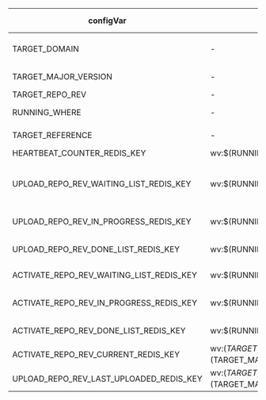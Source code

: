 |configVar|redis key|redis type|value example|meaning|Remark|
|---------|---|---|---------|-------|------|
|TARGET_DOMAIN|-|-|test/beta/prod|one of top level names under which instl admin functions can be done|-|
|TARGET_MAJOR_VERSION|-|-|V10/V11/Common|one of the specific division inside TARGET_DOMAIN|-|
|TARGET_REPO_REV|-|-|523|specific repository revision|-|
|RUNNING_WHERE|-|-|porter/stout|machine where admin instl is wating for triggers|-|
|TARGET_REFERENCE|-|-|test:Common:236|combination of domain+major_version+repo_rev|-|
|HEARTBEAT_COUNTER_REDIS_KEY|wv:$(RUNNING_WHERE):heartbeat|INT|123|periodic heartbeat|-|
| | | | | | |
|UPLOAD_REPO_REV_WAITING_LIST_REDIS_KEY|wv:$(RUNNING_WHERE):upload_repo_rev:waiting_list|LIST|test:V10:256 |a value is lpush'ed to this key for each svn submit|WHO is replaced by the name of whoever runs the code responding to the trigger, e.g. porter/stout/...|
|UPLOAD_REPO_REV_IN_PROGRESS_REDIS_KEY|wv:$(RUNNING_WHERE):upload_repo_rev:in_progress|STR|$(TRAGET_REFERENCE) or None|$(TRAGET_REFERENCE) when upload is in progress or None when not|-|
|UPLOAD_REPO_REV_DONE_LIST_REDIS_KEY|wv:$(RUNNING_WHERE):upload_repo_rev:done_list|LIST|1,2,3|List of uploaded repo-revs for domain/version|DOMAIN= dev/test/beta/prod<br/> VERSION=V9/V10/V11/Common|
| | | | | | |
|ACTIVATE_REPO_REV_WAITING_LIST_REDIS_KEY|wv:$(RUNNING_WHERE):activate_repo_rev:waiting_list|LIST|prod:V11:17|a value is lpush'ed to this key for each repo-rev activation|
|ACTIVATE_REPO_REV_IN_PROGRESS_REDIS_KEY|wv:$(RUNNING_WHERE):activate_repo_rev:in_progress|STR|123 or None|$(TRAGET_REFERENCE) when activation is in progress or None when not|-|
|ACTIVATE_REPO_REV_DONE_LIST_REDIS_KEY|wv:$(RUNNING_WHERE):activate_repo_rev:done_list|LIST|1,2,3|all repo-revs activated for domain/version|-|
|ACTIVATE_REPO_REV_CURRENT_REDIS_KEY|wv:$(TARGET_DOMAIN):$(TARGET_MAJOR_VERSION):active_repo_rev|STR|123|repo-rev currntly active for domain/version|-|
|UPLOAD_REPO_REV_LAST_UPLOADED_REDIS_KEY|wv:$(TARGET_DOMAIN):$(TARGET_MAJOR_VERSION):last_uploaded_repo_rev|STR|123|last successful uploaded rep-rev for domain/version|-|
